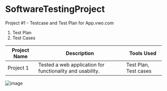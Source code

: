# SoftwareTestingProject
Project #1 - Testcase and Test Plan for App.vwo.com

1. Test Plan
2. Test Cases

| Project Name | Description | Tools Used |
|--------------|-------------|------------|
| Project 1    | Tested a web application for functionality and usability. | Test Plan, Test cases|

![image](https://github.com/SaurabhYadaav/SoftwareTestingProject/assets/165445551/9cfabd7c-86e9-4c9e-a440-f6798c90de45)
